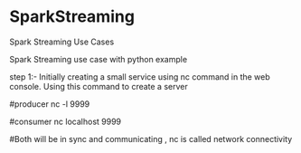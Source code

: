 # SparkStreaming
Spark Streaming Use Cases

Spark Streaming use case with python example

step 1:- Initially creating a small service using nc command in the web console. Using this command to create a server

#producer
nc -l 9999

#consumer 
nc localhost 9999

#Both will be in sync and communicating , nc is called network connectivity
